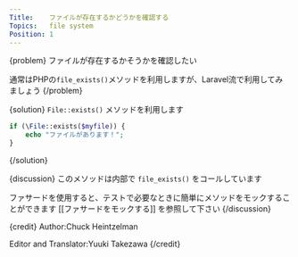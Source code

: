 ```yaml
---
Title:    ファイルが存在するかどうかを確認する
Topics:   file system
Position: 1
---
```


{problem}
ファイルが存在するかそうかを確認したい

通常はPHPの`file_exists()`メソッドを利用しますが、Laravel流で利用してみましょう
{/problem}

{solution}
`File::exists()` メソッドを利用します

```php
if (\File::exists($myfile)) {
    echo "ファイルがあります！";
}
```
{/solution}

{discussion}
このメソッドは内部で `file_exists()` をコールしています

ファサードを使用すると、テストで必要なときに簡単にメソッドをモックすることができます
[[ファサードをモックする]] を参照して下さい
{/discussion}

{credit}
Author:Chuck Heintzelman

Editor and Translator:Yuuki Takezawa
{/credit}
